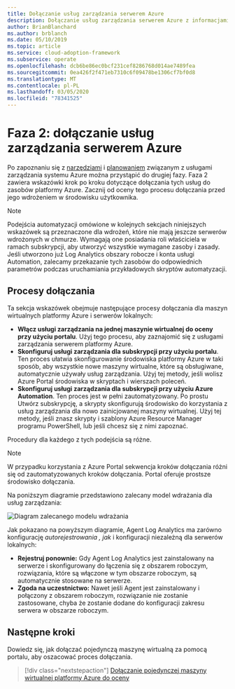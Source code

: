 ```yaml
---
title: Dołączanie usług zarządzania serwerem Azure
description: Dołączanie usług zarządzania serwerem Azure z informacjami o maszynach wirtualnych platformy Azure i serwerach lokalnych.
author: BrianBlanchard
ms.author: brblanch
ms.date: 05/10/2019
ms.topic: article
ms.service: cloud-adoption-framework
ms.subservice: operate
ms.openlocfilehash: dcb6be86ec0bcf231cef8286768d014ae7489fea
ms.sourcegitcommit: 0ea426f2f471eb7310c6f09478be1306cf7bf0d8
ms.translationtype: MT
ms.contentlocale: pl-PL
ms.lasthandoff: 03/05/2020
ms.locfileid: "78341525"
---
```

# <a name="phase-2-onboarding-azure-server-management-services"></a>Faza 2: dołączanie usług zarządzania serwerem Azure

Po zapoznaniu się z [narzędziami](./tools-services.md) i [planowaniem](./prerequisites.md) związanym z usługami zarządzania systemu Azure można przystąpić do drugiej fazy. Faza 2 zawiera wskazówki krok po kroku dotyczące dołączania tych usług do zasobów platformy Azure. Zacznij od oceny tego procesu dołączania przed jego wdrożeniem w środowisku użytkownika.

> [!NOTE]
> Podejścia automatyzacji omówione w kolejnych sekcjach niniejszych wskazówek są przeznaczone dla wdrożeń, które nie mają jeszcze serwerów wdrożonych w chmurze. Wymagają one posiadania roli właściciela w ramach subskrypcji, aby utworzyć wszystkie wymagane zasoby i zasady. Jeśli utworzono już Log Analytics obszary robocze i konta usługi Automation, zalecamy przekazanie tych zasobów do odpowiednich parametrów podczas uruchamiania przykładowych skryptów automatyzacji.

## <a name="onboarding-processes"></a>Procesy dołączania

Ta sekcja wskazówek obejmuje następujące procesy dołączania dla maszyn wirtualnych platformy Azure i serwerów lokalnych:

- **Włącz usługi zarządzania na jednej maszynie wirtualnej do oceny przy użyciu portalu**. Użyj tego procesu, aby zaznajomić się z usługami zarządzania serwerem platformy Azure.
- **Skonfiguruj usługi zarządzania dla subskrypcji przy użyciu portalu**. Ten proces ułatwia skonfigurowanie środowiska platformy Azure w taki sposób, aby wszystkie nowe maszyny wirtualne, które są obsługiwane, automatycznie używały usług zarządzania. Użyj tej metody, jeśli wolisz Azure Portal środowiska w skryptach i wierszach poleceń.
- **Skonfiguruj usługi zarządzania dla subskrypcji przy użyciu Azure Automation**. Ten proces jest w pełni zautomatyzowany. Po prostu Utwórz subskrypcję, a skrypty skonfigurują środowisko do korzystania z usług zarządzania dla nowo zainicjowanej maszyny wirtualnej. Użyj tej metody, jeśli znasz skrypty i szablony Azure Resource Manager programu PowerShell, lub jeśli chcesz się z nimi zapoznać.

Procedury dla każdego z tych podejścia są różne.

> [!NOTE]
> W przypadku korzystania z Azure Portal sekwencja kroków dołączania różni się od zautomatyzowanych kroków dołączania. Portal oferuje prostsze środowisko dołączania.

Na poniższym diagramie przedstawiono zalecany model wdrażania dla usług zarządzania:

![Diagram zalecanego modelu wdrażania](./media/recommended-deployment.png)

Jak pokazano na powyższym diagramie, Agent Log Analytics ma zarówno konfigurację *autorejestrowania* *, jak* i konfiguracji niezależną dla serwerów lokalnych:

- **Rejestruj ponownie:** Gdy Agent Log Analytics jest zainstalowany na serwerze i skonfigurowany do łączenia się z obszarem roboczym, rozwiązania, które są włączone w tym obszarze roboczym, są automatycznie stosowane na serwerze.
- **Zgoda na uczestnictwo:** Nawet jeśli Agent jest zainstalowany i połączony z obszarem roboczym, rozwiązanie nie zostanie zastosowane, chyba że zostanie dodane do konfiguracji zakresu serwera w obszarze roboczym.

## <a name="next-steps"></a>Następne kroki

Dowiedz się, jak dołączać pojedynczą maszynę wirtualną za pomocą portalu, aby oszacować proces dołączania.

> [!div class="nextstepaction"]
> [Dołączanie pojedynczej maszyny wirtualnej platformy Azure do oceny](./onboard-single-vm.md)
